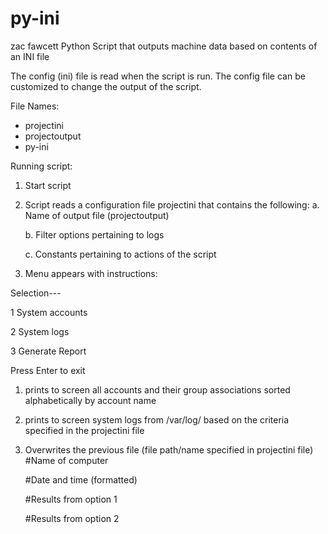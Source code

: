 # py-ini
zac fawcett
Python Script that outputs machine data based on contents of an INI file

The config (ini) file is read when the script is run. The config file can be customized to change the output of the script.

File Names:
- projectini
- projectoutput
- py-ini


Running script:
1. Start script
2. Script reads a configuration file projectini that contains the following:
      a. Name of output file (projectoutput)
        
      b. Filter options pertaining to logs
        
      c. Constants pertaining to actions of the script
        
3. Menu appears with instructions:


Selection---

1 System accounts

2 System logs

3 Generate Report

Press Enter to exit


1. prints to screen all accounts and their group associations sorted alphabetically by account name

2. prints to screen system logs from /var/log/  based on the criteria specified in the projectini file

3. Overwrites the previous file (file path/name specified in projectini file)
    #Name of computer
        
    #Date and time (formatted)
        
    #Results from option 1
        
    #Results from option 2
